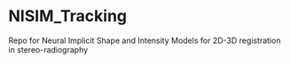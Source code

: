 # NISIM_Tracking
Repo for Neural Implicit Shape and Intensity Models for 2D-3D registration in stereo-radiography
